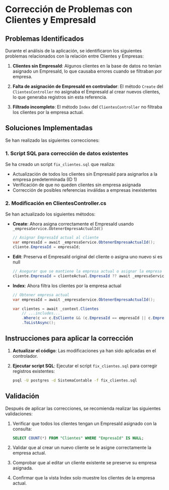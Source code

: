 # Corrección de Problemas con Clientes y EmpresaId

## Problemas Identificados

Durante el análisis de la aplicación, se identificaron los siguientes problemas relacionados con la relación entre Clientes y Empresas:

1. **Clientes sin EmpresaId**: Algunos clientes en la base de datos no tenían asignado un EmpresaId, lo que causaba errores cuando se filtraban por empresa.

2. **Falta de asignación de EmpresaId en controlador**: El método `Create` del `ClientesController` no asignaba el EmpresaId al crear nuevos clientes, lo que generaba registros sin esta referencia.

3. **Filtrado incompleto**: El método `Index` del `ClientesController` no filtraba los clientes por la empresa actual.

## Soluciones Implementadas

Se han realizado las siguientes correcciones:

### 1. Script SQL para corrección de datos existentes

Se ha creado un script `fix_clientes.sql` que realiza:
- Actualización de todos los clientes sin EmpresaId para asignarlos a la empresa predeterminada (ID 1)
- Verificación de que no queden clientes sin empresa asignada
- Corrección de posibles referencias inválidas a empresas inexistentes

### 2. Modificación en ClientesController.cs

Se han actualizado los siguientes métodos:

- **Create**: Ahora asigna correctamente el EmpresaId usando `_empresaService.ObtenerEmpresaActualId()`
  ```csharp
  // Asignar EmpresaId actual al cliente
  var empresaId = await _empresaService.ObtenerEmpresaActualId();
  cliente.EmpresaId = empresaId;
  ```

- **Edit**: Preserva el EmpresaId original del cliente o asigna uno nuevo si es null
  ```csharp
  // Asegurar que se mantiene la empresa actual o asignar la empresa actual si no tiene
  cliente.EmpresaId = clienteActual.EmpresaId ?? await _empresaService.ObtenerEmpresaActualId();
  ```

- **Index**: Ahora filtra los clientes por la empresa actual
  ```csharp
  // Obtener empresa actual
  var empresaId = await _empresaService.ObtenerEmpresaActualId();
  
  var clientes = await _context.Clientes
      // ...includes...
      .Where(c => c.EsCliente && (c.EmpresaId == empresaId || c.EmpresaId == null))
      .ToListAsync();
  ```

## Instrucciones para aplicar la corrección

1. **Actualizar el código**: Las modificaciones ya han sido aplicadas en el controlador.

2. **Ejecutar script SQL**: Ejecutar el script `fix_clientes.sql` para corregir registros existentes:
   ```bash
   psql -U postgres -d SistemaContable -f fix_clientes.sql
   ```

## Validación

Después de aplicar las correcciones, se recomienda realizar las siguientes validaciones:

1. Verificar que todos los clientes tengan un EmpresaId asignado con la consulta:
   ```sql
   SELECT COUNT(*) FROM "Clientes" WHERE "EmpresaId" IS NULL;
   ```

2. Validar que al crear un nuevo cliente se le asigne correctamente la empresa actual.

3. Comprobar que al editar un cliente existente se preserve su empresa asignada.

4. Confirmar que la vista Index solo muestre los clientes de la empresa actual.